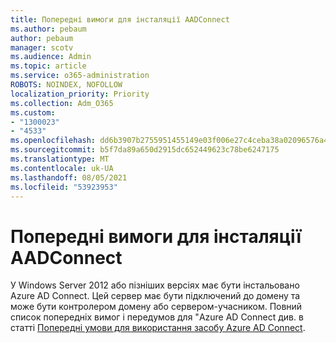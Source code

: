 ```yaml
---
title: Попередні вимоги для інсталяції AADConnect
ms.author: pebaum
author: pebaum
manager: scotv
ms.audience: Admin
ms.topic: article
ms.service: o365-administration
ROBOTS: NOINDEX, NOFOLLOW
localization_priority: Priority
ms.collection: Adm_O365
ms.custom:
- "1300023"
- "4533"
ms.openlocfilehash: dd6b3907b2755951455149e03f006e27c4ceba38a02096576a46992c4352d675
ms.sourcegitcommit: b5f7da89a650d2915dc652449623c78be6247175
ms.translationtype: MT
ms.contentlocale: uk-UA
ms.lasthandoff: 08/05/2021
ms.locfileid: "53923953"
---
```

# <a name="pre-requisites-for-installing-aadconnect"></a>Попередні вимоги для інсталяції AADConnect

У Windows Server 2012 або пізніших версіях має бути інстальовано Azure AD Connect. Цей сервер має бути підключений до домену та може бути контролером домену або сервером-учасником.  Повний список попередніх вимог і передумов для "Azure AD Connect див. в статті [Попередні умови для використання засобу Azure AD Connect](https://docs.microsoft.com/azure/active-directory/hybrid/how-to-connect-install-prerequisites).
